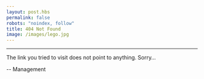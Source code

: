 ```yaml
---
layout: post.hbs
permalink: false
robots: "noindex, follow"
title: 404 Not Found
image: /images/lego.jpg
---
```


-----

The link you tried to visit does not point to anything. Sorry…

-- Management

